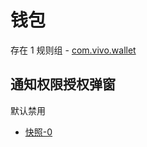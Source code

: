 # 钱包

存在 1 规则组 - [com.vivo.wallet](/src/apps/com.vivo.wallet.ts)

## 通知权限授权弹窗

默认禁用

- [快照-0](https://i.gkd.li/import/13440881)
